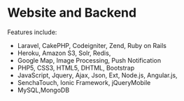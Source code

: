 Website and Backend
==============================
Features include:
* Laravel, CakePHP, Codeigniter, Zend, Ruby on Rails
* Heroku, Amazon S3, Solr, Redis,
* Google Map, Image Processing, Push Notification
* PHP5, CSS3, HTML5, DHTML, Bootstrap  
* JavaScript, Jquery, Ajax, Json, Ext, Node.js, Angular.js, 
* SenchaTouch, Ionic Framework, jQueryMobile
* MySQL,MongoDB
